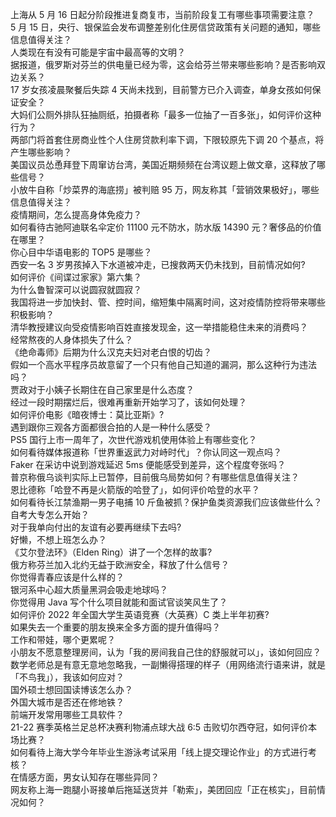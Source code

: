 上海从 5 月 16 日起分阶段推进复商复市，当前阶段复工有哪些事项需要注意？  
5 月 15 日，央行、银保监会发布调整差别化住房信贷政策有关问题的通知，哪些信息值得关注？  
人类现在有没有可能是宇宙中最高等的文明？  
据报道，俄罗斯对芬兰的供电量已经为零，这会给芬兰带来哪些影响？是否影响双边关系？  
17 岁女孩凌晨聚餐后失踪 4 天尚未找到，目前警方已介入调查，单身女孩如何保证安全？  
大妈们公厕外排队狂抽厕纸，拍摄者称「最多一位抽了一百多张」，如何评价这种行为？  
两部门将首套住房商业性个人住房贷款利率下调，下限较原先下调 20 个基点，将产生哪些影响？  
美国议员怂恿拜登下周窜访台湾，美国近期频频在台湾议题上做文章，这释放了哪些信号？  
小放牛自称「炒菜界的海底捞」被判赔 95 万，网友称其「营销效果极好」，哪些信息值得关注？  
疫情期间，怎么提高身体免疫力？  
如何看待古驰阿迪联名伞定价 11100 元不防水，防水版 14390 元？奢侈品的价值在哪里？  
你心目中华语电影的 TOP5 是哪些？  
西安一名 3 岁男孩掉入下水道被冲走，已搜救两天仍未找到，目前情况如何?  
如何评价《间谍过家家》第六集？  
为什么鲁智深可以说圆寂就圆寂？  
我国将进一步加快封、管、控时间，缩短集中隔离时间，这对疫情防控将带来哪些积极影响？  
清华教授建议向受疫情影响百姓直接发现金，这一举措能稳住未来的消费吗？  
经常熬夜的人身体损失了什么？  
《绝命毒师》后期为什么汉克夫妇对老白恨的切齿？  
假如一个高水平程序员故意留了一个只有他自己知道的漏洞，那么这种行为违法吗？  
贾政对于小姨子长期住在自己家里是什么态度？  
经过一段时期摆烂后，很难再重新开始学习了，该如何处理？  
如何评价电影《暗夜博士：莫比亚斯》?  
遇到跟你三观各方面都很合拍的人是一种什么感受？  
PS5 国行上市一周年了，次世代游戏机使用体验上有哪些变化？  
如何看待媒体报道称「世界重返武力对峙时代」？你认同这一观点吗？  
Faker 在采访中说到游戏延迟 5ms 便能感受到差异，这个程度夸张吗？  
普京称俄乌谈判实际上已暂停，目前俄乌局势如何？有哪些信息值得关注？  
恩比德称「哈登不再是火箭版的哈登了」，如何评价哈登的水平？  
如何看待长江禁渔期一男子电捕 10 斤鱼被抓？保护鱼类资源我们应该做些什么？  
自考大专怎么开始？  
对于我单向付出的友谊有必要再继续下去吗?  
好懒，不想上班怎么办？  
《艾尔登法环》（Elden Ring）讲了一个怎样的故事?  
俄方称芬兰加入北约无益于欧洲安全，释放了什么信号？  
你觉得青春应该是什么样的？  
银河系中心超大质量黑洞会吸走地球吗？  
你觉得用 Java 写个什么项目就能和面试官谈笑风生了？  
如何评价 2022 年全国大学生英语竞赛（大英赛）C 类上半年初赛?  
如果失去一个重要的朋友换来全多方面的提升值得吗？  
工作和带娃，哪个更累呢？  
小朋友不愿意整理房间，认为「我的房间我自己住的舒服就可以」，该如何回应？  
数学老师总是有意无意地忽略我，一副懒得搭理的样子（用网络流行语来讲，就是「不鸟我」），我该如何应对？  
国外硕士想回国读博该怎么办？  
外国大城市是否还在修地铁？  
前端开发常用哪些工具软件？  
21-22 赛季英格兰足总杯决赛利物浦点球大战 6:5 击败切尔西夺冠，如何评价本场比赛？  
如何看待上海大学今年毕业生游泳考试采用「线上提交理论作业」的方式进行考核？  
在情感方面，男女认知存在哪些异同？  
网友称上海一跑腿小哥接单后拖延送货并「勒索」，美团回应「正在核实」，目前情况如何？  

